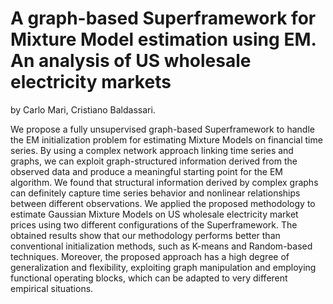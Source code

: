 # A graph-based Superframework for Mixture Model estimation using EM. An analysis of US wholesale electricity markets

by
Carlo Mari,
Cristiano Baldassari.


We propose a fully unsupervised graph-based Superframework to handle the EM initialization problem for estimating Mixture Models on financial time series. By using a complex network approach linking time series and graphs, we can exploit graph-structured information derived from the observed data and produce a meaningful starting point for the EM algorithm. We found that structural information derived by complex graphs can definitely capture time series behavior and nonlinear relationships between different observations. We applied the proposed methodology to estimate Gaussian Mixture Models on US wholesale electricity market prices using two different configurations of the Superframework. The obtained results show that our methodology performs better than conventional initialization methods, such as K-means and Random-based techniques. Moreover, the proposed approach has a high degree of generalization and flexibility, exploiting graph manipulation and employing functional operating blocks, which can be adapted to very different empirical situations.
